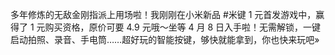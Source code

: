 多年修炼的无敌金刚指派上用场啦！我刚刚在小米新品 #米键 1 元首发游戏中，赢得了 1 元购买资格，原价可要 4.9 元哦～坐等 4 月 8 日入手啦！无需解锁，一键启动拍照、录音、手电筒……超好玩的智能按键，够快就能拿到，你也快来玩吧»    ​​​​